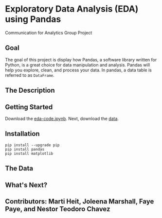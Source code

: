 # Exploratory Data Analysis (EDA) using Pandas
Communication for Analytics Group Project


## Goal
The goal of this project is display how Pandas, a software library written for Python, is a great choice for data manipulation and analysis. Pandas will help you explore, clean, and process your data. In pandas, a data table is referred to as `DataFrame`. 




## The Description

## Getting Started 

Download the [eda-code.ipynb](https://github.com/neteodorochavez/msds610-eda-pandas/blob/main/EDA_code_demo.ipynb). Next, download the [data](https://github.com/neteodorochavez/msds610-eda-pandas/tree/main/data). 



## Installation

```
pip install --upgrade pip
pip install pandas
pip install matplotlib
```

## The Data 

## What's Next? 


## Contributors: Marti Heit, Joleena Marshall, Faye Paye, and Nestor Teodoro Chavez
